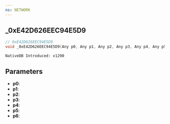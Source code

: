 ```yaml
---
ns: NETWORK
---
```

## _0xE42D626EEC94E5D9

```c
// 0xE42D626EEC94E5D9
void _0xE42D626EEC94E5D9(Any p0, Any p1, Any p2, Any p3, Any p4, Any p5, Any p6);
```

```
NativeDB Introduced: v1290
```

## Parameters
* **p0**:
* **p1**:
* **p2**:
* **p3**:
* **p4**:
* **p5**:
* **p6**:
